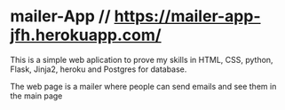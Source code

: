 # mailer-App  //  https://mailer-app-jfh.herokuapp.com/
This is a simple web aplication to prove my skills in HTML, CSS, python, Flask, Jinja2, heroku and Postgres for database.

The web page is a mailer where people can send emails and see them in the main page
